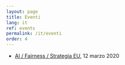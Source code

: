 ```yaml
---
layout: page
title: Eventi
lang: it
ref: events
permalink: /it/eventi
order: 4
---
```


- [AI / Fairness / Strategia EU](/it/ai-fairness-strategia-eu), 12 marzo 2020
